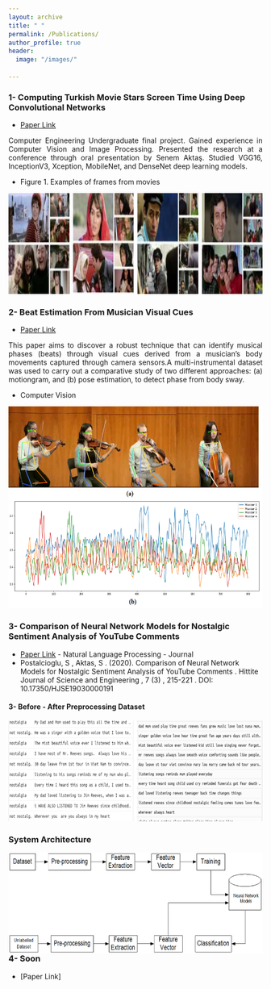 ```yaml
---
layout: archive
title: " "
permalink: /Publications/
author_profile: true
header:
  image: "/images/"
  
---
```

### 1- Computing Turkish Movie Stars Screen Time Using Deep Convolutional Networks

- [Paper Link](https://www.researchgate.net/publication/353326673_Computing_Turkish_Movie_Stars_Screen_Time_Using_Deep_Convolutional_Networks)
<p style="text-align:justify"> Computer Engineering Undergraduate final project. Gained experience in Computer Vision and Image Processing.
Presented the research at a conference through oral presentation by Senem Aktaş. Studied VGG16, InceptionV3, Xception, MobileNet, and DenseNet deep learning models. </p>

- Figure 1. Examples of frames from movies
<img src="../WebDesignsFolder/Publications/MovieScreenTime.png" alt="MovieScreenTime" width="700" height="200">


### 2- Beat Estimation From Musician Visual Cues

- [Paper Link](https://www.researchgate.net/publication/352934838_BEAT_ESTIMATION_FROM_MUSICIAN_VISUAL_CUES)
<p style="text-align:justify"> This paper aims to discover a robust technique that can identify musical phases (beats) through
visual cues derived from a musician’s body movements captured through camera sensors.A multi-instrumental
dataset was used to carry out a comparative study of two different approaches: (a) motiongram, and (b) pose estimation, 
to detect phase from body sway. </p>

- Computer Vision

<img src="../WebDesignsFolder/Publications/BeatEstimation.png" alt="BeatEstimation"  width="700" height="400">

### 3- Comparison of Neural Network Models for Nostalgic Sentiment Analysis of YouTube Comments

- [Paper Link](https://dergipark.org.tr/en/download/article-file/1506505) - Natural Language Processing - Journal
- Postalcioglu, S , Aktas, S . (2020). Comparison of Neural Network Models for Nostalgic Sentiment Analysis of YouTube Comments . Hittite Journal of Science and Engineering , 7 (3) , 215-221 . DOI: 10.17350/HJSE19030000191


<p style='text-align:justify'> </p>

<h4> 3- Before - After Preprocessing Dataset </h4>

<img src="../WebDesignsFolder/Publications/dataset.jpg" alt="before"	width="900" height="200" /> 

<h3> System Architecture </h3> 
<p style='text-align:justify'> </p>
<img src="../WebDesignsFolder/Publications/mimari.png" alt="before"	width="700" height="200" style="float:right"> 
<!-- <img src="../WebDesignsFolder/Publications/accuracy_chart_nlp1.png" alt="accuracy"	width="300" height="250"> -->


### 4- Soon
- [Paper Link]


